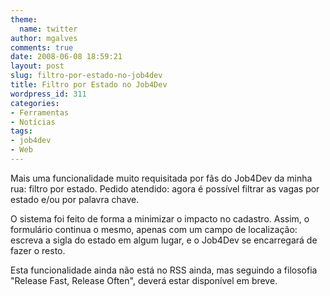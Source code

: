 ```yaml
---
theme:
  name: twitter
author: mgalves
comments: true
date: 2008-06-08 18:59:21
layout: post
slug: filtro-por-estado-no-job4dev
title: Filtro por Estado no Job4Dev
wordpress_id: 311
categories:
- Ferramentas
- Notícias
tags:
- job4dev
- Web
---
```


Mais uma funcionalidade muito requisitada por fãs do Job4Dev da minha rua: filtro por estado. Pedido atendido: agora é possível filtrar as vagas por estado e/ou por palavra chave.




O sistema foi feito de forma a minimizar o impacto no cadastro. Assim,  o formulário continua o mesmo, apenas com um campo de localização: escreva a sigla do estado em algum lugar, e o Job4Dev se encarregará de fazer o resto.


Esta funcionalidade ainda não está no RSS ainda, mas seguindo a filosofia "Release Fast, Release Often", deverá estar disponível em breve.
